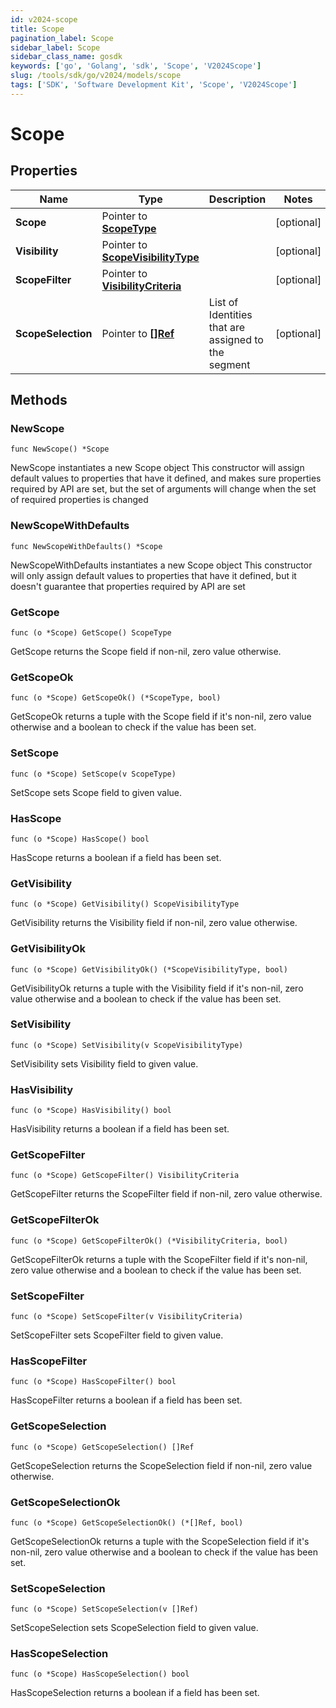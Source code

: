 ```yaml
---
id: v2024-scope
title: Scope
pagination_label: Scope
sidebar_label: Scope
sidebar_class_name: gosdk
keywords: ['go', 'Golang', 'sdk', 'Scope', 'V2024Scope']
slug: /tools/sdk/go/v2024/models/scope
tags: ['SDK', 'Software Development Kit', 'Scope', 'V2024Scope']
---
```


# Scope

## Properties

| Name | Type | Description | Notes |
| --- | --- | --- | --- |
| **Scope** | Pointer to [**ScopeType**](scope-type) |  | [optional] |
| **Visibility** | Pointer to [**ScopeVisibilityType**](scope-visibility-type) |  | [optional] |
| **ScopeFilter** | Pointer to [**VisibilityCriteria**](visibility-criteria) |  | [optional] |
| **ScopeSelection** | Pointer to [**[]Ref**](ref) | List of Identities that are assigned to the segment | [optional] |

## Methods

### NewScope

`func NewScope() *Scope`

NewScope instantiates a new Scope object This constructor will assign default values to properties that have it defined, and makes sure properties required by API are set, but the set of arguments will change when the set of required properties is changed

### NewScopeWithDefaults

`func NewScopeWithDefaults() *Scope`

NewScopeWithDefaults instantiates a new Scope object This constructor will only assign default values to properties that have it defined, but it doesn't guarantee that properties required by API are set

### GetScope

`func (o *Scope) GetScope() ScopeType`

GetScope returns the Scope field if non-nil, zero value otherwise.

### GetScopeOk

`func (o *Scope) GetScopeOk() (*ScopeType, bool)`

GetScopeOk returns a tuple with the Scope field if it's non-nil, zero value otherwise and a boolean to check if the value has been set.

### SetScope

`func (o *Scope) SetScope(v ScopeType)`

SetScope sets Scope field to given value.

### HasScope

`func (o *Scope) HasScope() bool`

HasScope returns a boolean if a field has been set.

### GetVisibility

`func (o *Scope) GetVisibility() ScopeVisibilityType`

GetVisibility returns the Visibility field if non-nil, zero value otherwise.

### GetVisibilityOk

`func (o *Scope) GetVisibilityOk() (*ScopeVisibilityType, bool)`

GetVisibilityOk returns a tuple with the Visibility field if it's non-nil, zero value otherwise and a boolean to check if the value has been set.

### SetVisibility

`func (o *Scope) SetVisibility(v ScopeVisibilityType)`

SetVisibility sets Visibility field to given value.

### HasVisibility

`func (o *Scope) HasVisibility() bool`

HasVisibility returns a boolean if a field has been set.

### GetScopeFilter

`func (o *Scope) GetScopeFilter() VisibilityCriteria`

GetScopeFilter returns the ScopeFilter field if non-nil, zero value otherwise.

### GetScopeFilterOk

`func (o *Scope) GetScopeFilterOk() (*VisibilityCriteria, bool)`

GetScopeFilterOk returns a tuple with the ScopeFilter field if it's non-nil, zero value otherwise and a boolean to check if the value has been set.

### SetScopeFilter

`func (o *Scope) SetScopeFilter(v VisibilityCriteria)`

SetScopeFilter sets ScopeFilter field to given value.

### HasScopeFilter

`func (o *Scope) HasScopeFilter() bool`

HasScopeFilter returns a boolean if a field has been set.

### GetScopeSelection

`func (o *Scope) GetScopeSelection() []Ref`

GetScopeSelection returns the ScopeSelection field if non-nil, zero value otherwise.

### GetScopeSelectionOk

`func (o *Scope) GetScopeSelectionOk() (*[]Ref, bool)`

GetScopeSelectionOk returns a tuple with the ScopeSelection field if it's non-nil, zero value otherwise and a boolean to check if the value has been set.

### SetScopeSelection

`func (o *Scope) SetScopeSelection(v []Ref)`

SetScopeSelection sets ScopeSelection field to given value.

### HasScopeSelection

`func (o *Scope) HasScopeSelection() bool`

HasScopeSelection returns a boolean if a field has been set.
